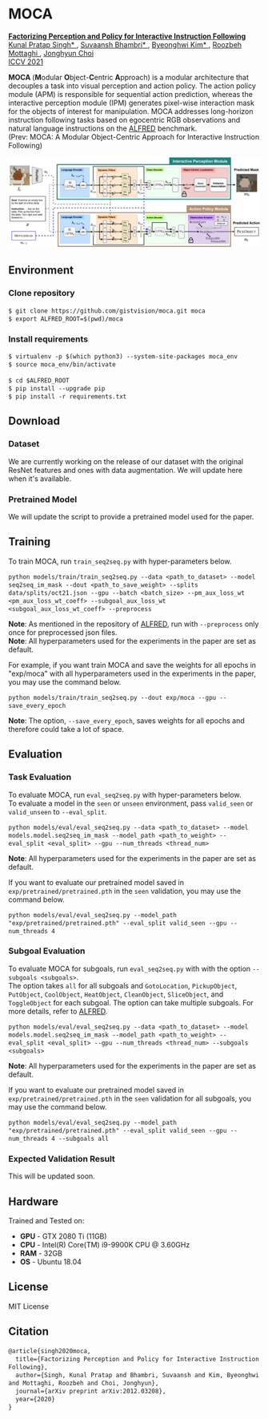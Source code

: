 # MOCA
<a href="http://arxiv.org/abs/2012.03208"> <b> Factorizing Perception and Policy for Interactive Instruction Following </b> </a>
<br>
<a href="https://kunalmessi10.github.io/"> Kunal Pratap Singh* </a>,
<a href="https://www.linkedin.com/in/suvaansh-bhambri-1784bab7/"> Suvaansh Bhambri* </a>,
<a href="https://bhkim94.github.io/"> Byeonghwi Kim* </a>,
<a href="http://roozbehm.info/"> Roozbeh Mottaghi </a>,
<a href="http://ppolon.github.io/"> Jonghyun Choi </a>
<br>
<a href="http://iccv2021.thecvf.com/home"> ICCV 2021 </a>

<b> MOCA </b> (<b>M</b>odular <b>O</b>bject-<b>C</b>entric <b>A</b>pproach) is a modular architecture that decouples a task into visual perception and action policy.
The action policy module (APM) is responsible for sequential action prediction, whereas the interactive perception module (IPM) generates pixel-wise interaction mask for the objects of interest for manipulation.
MOCA addresses long-horizon instruction following tasks based on egocentric RGB observations and natural language instructions on the <a href="https://github.com/askforalfred/alfred">ALFRED</a> benchmark.
<br>
(Prev: MOCA: A Modular Object-Centric Approach for Interactive Instruction Following)

<img src="moca.png" alt="MOCA">


## Environment
### Clone repository
```
$ git clone https://github.com/gistvision/moca.git moca
$ export ALFRED_ROOT=$(pwd)/moca
```

### Install requirements
```
$ virtualenv -p $(which python3) --system-site-packages moca_env
$ source moca_env/bin/activate

$ cd $ALFRED_ROOT
$ pip install --upgrade pip
$ pip install -r requirements.txt
```


## Download
### Dataset
We are currently working on the release of our dataset with the original ResNet features and ones with data augmentation.
We will update here when it's available.
<!--
Dataset includes visual features extracted by ResNet-18 with natural language annotations (~135.5GB after unzipping).
Download the dataset <a href="https://drive.google.com/file/d/14oTwEzK8DxXL5bIegD5EW5mYtX5OWYuP/view?usp=sharing">here</a>, put it in `data`, and unzip it by following the commands below.
For details of the ALFRED dataset, see the repository of <a href="https://github.com/askforalfred/alfred">ALFRED</a>.
```
$ cd $ALFRED_ROOT/data
$ ls
json_feat_2.1.0.7z  ...

$ 7z x json_feat_2.1.0.7z -y && rm json_feat_2.1.0.7z
$ ls
json_feat_2.1.0  ...

$ ls json_feat_2.1.0
look_at_obj_in_light-AlarmClock-None-DeskLamp-301
look_at_obj_in_light-AlarmClock-None-DeskLamp-302
look_at_obj_in_light-AlarmClock-None-DeskLamp-303
look_at_obj_in_light-AlarmClock-None-DeskLamp-304
...
```
**Note**: The downloaded data includes expert trajectories with both original and color-swapped frames' features.
-->


### Pretrained Model
We will update the script to provide a pretrained model used for the paper.
<!--
We provide our pretrained weight used for the experiments in the paper and the leaderboard submission.
To download the pretrained weight of MOCA, use the command below.
```
$ cd $ALFRED_ROOT
$ sh download_model.sh
```
-->

## Training
To train MOCA, run `train_seq2seq.py` with hyper-parameters below. <br>
```
python models/train/train_seq2seq.py --data <path_to_dataset> --model seq2seq_im_mask --dout <path_to_save_weight> --splits data/splits/oct21.json --gpu --batch <batch_size> --pm_aux_loss_wt <pm_aux_loss_wt_coeff> --subgoal_aux_loss_wt <subgoal_aux_loss_wt_coeff> --preprocess
```
**Note**: As mentioned in the repository of <a href="https://github.com/askforalfred/alfred/tree/master/models">ALFRED</a>, run with `--preprocess` only once for preprocessed json files. <br>
**Note**: All hyperparameters used for the experiments in the paper are set as default.

For example, if you want train MOCA and save the weights for all epochs in "exp/moca" with all hyperparameters used in the experiments in the paper, you may use the command below. <br>
```
python models/train/train_seq2seq.py --dout exp/moca --gpu --save_every_epoch
```
**Note**: The option, `--save_every_epoch`, saves weights for all epochs and therefore could take a lot of space.


## Evaluation
### Task Evaluation
To evaluate MOCA, run `eval_seq2seq.py` with hyper-parameters below. <br>
To evaluate a model in the `seen` or `unseen` environment, pass `valid_seen` or `valid_unseen` to `--eval_split`.
```
python models/eval/eval_seq2seq.py --data <path_to_dataset> --model models.model.seq2seq_im_mask --model_path <path_to_weight> --eval_split <eval_split> --gpu --num_threads <thread_num>
```
**Note**: All hyperparameters used for the experiments in the paper are set as default.

If you want to evaluate our pretrained model saved in `exp/pretrained/pretrained.pth` in the `seen` validation, you may use the command below.
```
python models/eval/eval_seq2seq.py --model_path "exp/pretrained/pretrained.pth" --eval_split valid_seen --gpu --num_threads 4
```

### Subgoal Evaluation
To evaluate MOCA for subgoals, run `eval_seq2seq.py` with with the option `--subgoals <subgoals>`. <br>
The option takes `all` for all subgoals and `GotoLocation`, `PickupObject`, `PutObject`, `CoolObject`, `HeatObject`, `CleanObject`, `SliceObject`, and `ToggleObject` for each subgoal.
The option can take multiple subgoals.
For more details, refer to <a href="https://github.com/askforalfred/alfred/tree/master/models">ALFRED</a>.
```
python models/eval/eval_seq2seq.py --data <path_to_dataset> --model models.model.seq2seq_im_mask --model_path <path_to_weight> --eval_split <eval_split> --gpu --num_threads <thread_num> --subgoals <subgoals>
```
**Note**: All hyperparameters used for the experiments in the paper are set as default.

If you want to evaluate our pretrained model saved in `exp/pretrained/pretrained.pth` in the `seen` validation for all subgoals, you may use the command below.
```
python models/eval/eval_seq2seq.py --model_path "exp/pretrained/pretrained.pth" --eval_split valid_seen --gpu --num_threads 4 --subgoals all
```

### Expected Validation Result
This will be updated soon.
<!--
| Model      | Seen SR(%)                  | Seen GC (%)                 | Unseen SR (%)           | Unseen GC (%)             |
|:----------:|:---------------------------:|:---------------------------:|:-----------------------:|:-------------------------:|
| Reported   | 19.15        (13.60)        | 28.50 (22.30)               | 3.78 (2.00)             | 13.40 (8.30)              |
| Reproduced | 18.66\~19.27 (12.78\~13.63) | 27.79\~28.64 (21.50\~22.14) | 3.65\~3.78 (1.94\~1.99) | 13.40\~13.77 (8.22\~8.69) |

**Note**: "Reproduced" denotes the expected success rates of the pretrained model that we provide.
-->

## Hardware 
Trained and Tested on:
- **GPU** - GTX 2080 Ti (11GB)
- **CPU** - Intel(R) Core(TM) i9-9900K CPU @ 3.60GHz
- **RAM** - 32GB
- **OS** - Ubuntu 18.04


## License
MIT License


## Citation
```
@article{singh2020moca,
  title={Factorizing Perception and Policy for Interactive Instruction Following},
  author={Singh, Kunal Pratap and Bhambri, Suvaansh and Kim, Byeonghwi and Mottaghi, Roozbeh and Choi, Jonghyun},
  journal={arXiv preprint arXiv:2012.03208},
  year={2020}
}
```
